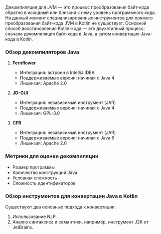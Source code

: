 Декомпиляция для JVM — это процесс преобразования байт-кода обратно в исходный или близкий к нему уровень программного кода. На данный момент специализированных инструментов для прямого преобразования байт-кода JVM в Kotlin не существует. Основной способ восстановления Kotlin-кода — это двухэтапный процесс: сначала декомпиляция байт-кода в Java, а затем конвертация Java-кода в Kotlin.

### Обзор декомпиляторов Java

1. **Fernflower**
    - Интеграция: встроен в IntelliJ IDEA
    - Поддерживаемые версии: начиная с Java 4
    - Лицензия: Apache 2.0

2. **JD-GUI**
    - Интеграция: независимый инструмент (JAR)
    - Поддерживаемые версии: начиная с Java 4
    - Лицензия: GPL-3.0

3. **CFR**
    - Интеграция: независимый инструмент (JAR)
    - Поддерживаемые версии: начиная с Java 6
    - Лицензия: Apache 2.0

### Метрики для оценки декомпиляции

- Размер программы
- Количество конструкций Java
- Условная сложность
- Сложность идентификаторов

### Обзор инструментов для конвертации Java в Kotlin

Существуют два основных подхода к конвертации:
1. Использование NLP.
2. Анализ синтаксиса и семантики, например, инструмент J2K от JetBrains.

